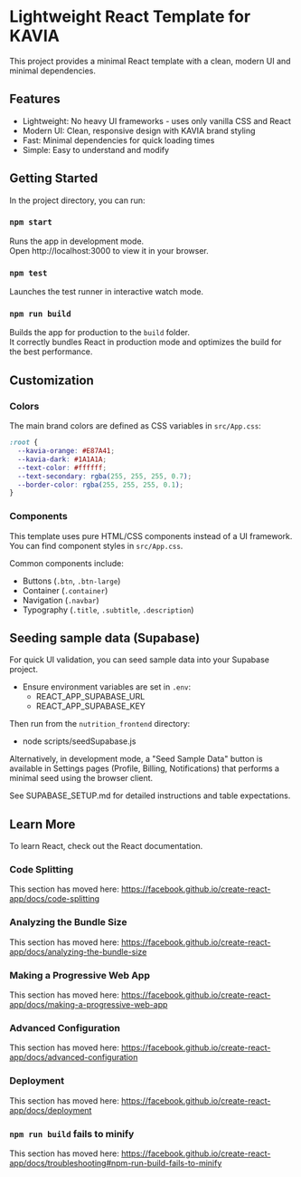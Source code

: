 # Lightweight React Template for KAVIA

This project provides a minimal React template with a clean, modern UI and minimal dependencies.

## Features

- Lightweight: No heavy UI frameworks - uses only vanilla CSS and React
- Modern UI: Clean, responsive design with KAVIA brand styling
- Fast: Minimal dependencies for quick loading times
- Simple: Easy to understand and modify

## Getting Started

In the project directory, you can run:

### `npm start`

Runs the app in development mode.\
Open http://localhost:3000 to view it in your browser.

### `npm test`

Launches the test runner in interactive watch mode.

### `npm run build`

Builds the app for production to the `build` folder.\
It correctly bundles React in production mode and optimizes the build for the best performance.

## Customization

### Colors

The main brand colors are defined as CSS variables in `src/App.css`:

```css
:root {
  --kavia-orange: #E87A41;
  --kavia-dark: #1A1A1A;
  --text-color: #ffffff;
  --text-secondary: rgba(255, 255, 255, 0.7);
  --border-color: rgba(255, 255, 255, 0.1);
}
```

### Components

This template uses pure HTML/CSS components instead of a UI framework. You can find component styles in `src/App.css`. 

Common components include:
- Buttons (`.btn`, `.btn-large`)
- Container (`.container`)
- Navigation (`.navbar`)
- Typography (`.title`, `.subtitle`, `.description`)

## Seeding sample data (Supabase)

For quick UI validation, you can seed sample data into your Supabase project.

- Ensure environment variables are set in `.env`:
  - REACT_APP_SUPABASE_URL
  - REACT_APP_SUPABASE_KEY

Then run from the `nutrition_frontend` directory:

- node scripts/seedSupabase.js

Alternatively, in development mode, a "Seed Sample Data" button is available in Settings pages (Profile, Billing, Notifications) that performs a minimal seed using the browser client.

See SUPABASE_SETUP.md for detailed instructions and table expectations.

## Learn More

To learn React, check out the React documentation.

### Code Splitting

This section has moved here: https://facebook.github.io/create-react-app/docs/code-splitting

### Analyzing the Bundle Size

This section has moved here: https://facebook.github.io/create-react-app/docs/analyzing-the-bundle-size

### Making a Progressive Web App

This section has moved here: https://facebook.github.io/create-react-app/docs/making-a-progressive-web-app

### Advanced Configuration

This section has moved here: https://facebook.github.io/create-react-app/docs/advanced-configuration

### Deployment

This section has moved here: https://facebook.github.io/create-react-app/docs/deployment

### `npm run build` fails to minify

This section has moved here: https://facebook.github.io/create-react-app/docs/troubleshooting#npm-run-build-fails-to-minify
